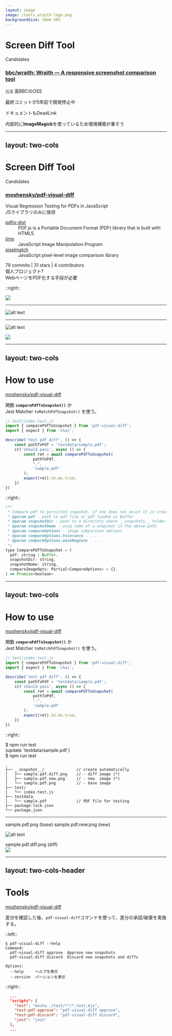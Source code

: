 ```yaml
---
layout: image
image: /tools_wraith-logo.png
backgroundSize: 20em 50%
---
```

# <mdi-hammer-wrench/> Screen Diff Tool
Candidates

### [<mdi-github/> bbc/wraith: Wraith — A responsive screenshot comparison tool](https://github.com/bbc/wraith?tab=readme-ov-file)

🇬🇧 英BBCのOSS
<p><mdi-minus-circle class="text-pink-700" /> 最終コミットが5年前で開発停止中</p>
<p><mdi-minus-circle class="text-pink-700" /> ドキュメントもDeadLink <mdi-skull-crossbones/></p>
<p><mdi-minus-circle class="text-pink-700" /> 内部的に<b>ImageMagick</b>を使っているため環境構築が重そう</p>

---
layout: two-cols
---

# <mdi-hammer-wrench/> Screen Diff Tool
Candidates

### [moshensky/pdf\-visual\-diff](https://github.com/moshensky/pdf-visual-diff)
<div class="text-slate-500">Visual Regression Testing for PDFs in JavaScript</div>

<div class="mt-3"><mdi-check-circle class="text-green-300" /> JSライブラリのみに依存</div>
<dl>
  <dt class="ml-6 text-sky-300"><a href="https://www.npmjs.com/package/pdfjs-dist">pdfjs-dist</a></dt>
  <dd class="ml-10">PDF.js is a Portable Document Format (PDF) library that is built with HTML5.</dd>
  <dt class="ml-6 text-sky-300"><a href="https://www.npmjs.com/package/jimp">jimp</a></dt>
  <dd class="ml-10">JavaScript Image Manipulation Program</dd>
  <dt class="ml-6 text-sky-300"><a href="https://www.npmjs.com/package/pixelmatch">pixelmatch</a></dt>
  <dd class="ml-10">JavaScript pixel-level image comparison library</dd>
</dl>

<div class="mt-3">
  <mdi-alert-box class="text-orange-500" /> <mdi-git /> <span class="underline decoration-pink-700">79 commits</span> | <mdi-github /><span class="underline decoration-pink-700"> 31 stars</span> | <mdi-account-group /> <span class="underline decoration-pink-700">4 contributors</span> <br>
  <span class="ml-6 text-slate-500"> 個人プロジェクト?</span>
</div>
<div class="mt-1"><mdi-alert-box class="text-orange-500" /> WebページをPDF化する手段が必要</div>


::right::
<div class="mt-25 ml-5">
  <img class="rounded shadow" src="tools_pdf-visual-diff.png">
</div>

---

![alt text](/tools_example-diff.png)

---

![alt text](/tools_example-diff.png)

<div class="mt-10"/>

<div class="flex justify-center">
  <img class="w-1/2" src="/tools_example-diff-2.png">
</div>

---
layout: two-cols
---

# <mdi-school-outline /> How to use
[moshensky/pdf\-visual\-diff](https://github.com/moshensky/pdf-visual-diff)

関数 <b class="underline decoration-sky-500 text-pink-500">`comparePdfToSnapshot()`</b> か  
Jest Matcher <span class="underline decoration-sky-500">`toMatchPdfSnapshot()`</span> を使う。

```js {all|2,6,8-12}
// test/index.test.js
import { comparePdfToSnapshot } from 'pdf-visual-diff';
import { expect } from 'chai';

describe('test pdf diff', () => {
    const pathToPdf = 'testdata/sample.pdf';
    it('should pass', async () => {
        const ret = await comparePdfToSnapshot(
            pathToPdf,
            ".",
            'sample.pdf'
        );
        expect(ret).to.be.true;
    })
})
```

::right::

<div class="mt-40 ml-3">

```js
/**
 * Compare pdf to persisted snapshot. If one does not exist it is created
 * @param pdf - path to pdf file or pdf loaded as Buffer
 * @param snapshotDir - path to a directory where __snapshots__ folder is going to be created
 * @param snapshotName - uniq name of a snapshot in the above path
 * @param compareOptions - image comparison options
 * @param compareOptions.tolerance - ...
 * @param compareOptions.maskRegions - ...
 */
type ComparePdfToSnapshot = (
  pdf: string | Buffer,
  snapshotDir: string,
  snapshotName: string,
  compareImageOpts: Partial<CompareOptions> = {},
) => Promise<boolean>
```

</div>

---
layout: two-cols
---

# <mdi-school-outline /> How to use
[moshensky/pdf\-visual\-diff](https://github.com/moshensky/pdf-visual-diff)

関数 <b class="underline decoration-sky-500 text-pink-500">`comparePdfToSnapshot()`</b> か  
Jest Matcher <span class="underline decoration-sky-500">`toMatchPdfSnapshot()`</span> を使う。

```js {2,6,8-12}
// test/index.test.js
import { comparePdfToSnapshot } from 'pdf-visual-diff';
import { expect } from 'chai';

describe('test pdf diff', () => {
    const pathToPdf = 'testdata/sample.pdf';
    it('should pass', async () => {
        const ret = await comparePdfToSnapshot(
            pathToPdf,
            ".",
            'sample.pdf'
        );
        expect(ret).to.be.true;
    })
})
```

::right::

<div class="mt-23 ml-5">
  <div v-click="1" class="bg-slate-900 font-mono text-sm">$ <span class="text-red-300">npm run test</span></div>
  <div v-click="2" class="bg-slate-900 font-mono text-sm"><span class="text-slate-400">(update `testdata/sample.pdf`)</span></div>
  <div v-click="2" class="bg-slate-900 font-mono text-sm">$ <span class="text-red-300">npm run test</span></div>
</div>

<div class="ml-5">

```shell {8-9|2,5,8-9|2-5,8-9} {at:1}
.
├── __snapshot__/              // create automatically
│   ├── sample.pdf.diff.png    // - diff image (*)
│   ├── sample.pdf.new.png     // - new  image (*)
│   └── sample.pdf.png         // - base image
├── test/
│   └── index.test.js
├── testdata
│   └── sample.pdf             // PDF file for testing
├── package-lock.json
└── package.json

```

</div>

---

<div>
  <span class="mr-2/7">sample.pdf.png (base)</span>
  <span>sample.pdf.new.png (new)</span>
</div>

![alt text](/tools_example-diff.png)

<div class="mt-10"/>

<div class="flex justify-center">
  <p class="w-1/2">
    sample.pdf.diff.png (diff)<br/>
    <img src="/tools_example-diff-2.png">
  </p>
</div>

---
layout: two-cols-header
---

# Tools
[moshensky/pdf\-visual\-diff](https://github.com/moshensky/pdf-visual-diff)

差分を確認した後、`pdf-visual-diff`コマンドを使って、差分の承認/破棄を実施する。

::left::

```shell
$ pdf-visual-diff --help
Command:
  pdf-visual-diff approve  Approve new snapshots
  pdf-visual-diff discard  Discard new snapshots and diffs

Options:
  --help     ヘルプを表示
  --version  バージョンを表示
```

::right::

<div class="ml-3">

```json
  ...
  "scripts": {
    "test": "mocha ./test/**/*.test.mjs",
    "test:pdf-approve": "pdf-visual-diff approve",
    "test:pdf-discard": "pdf-visual-diff discard",
    "jest": "jest"
  },
  ...
```

</div>
